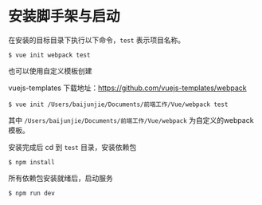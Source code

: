 # 安装脚手架与启动

在安装的目标目录下执行以下命令，`test` 表示项目名称。

```
$ vue init webpack test
```

也可以使用自定义模板创建

vuejs-templates 下载地址：https://github.com/vuejs-templates/webpack

```
$ vue init /Users/baijunjie/Documents/前端工作/Vue/webpack test
```

其中 `/Users/baijunjie/Documents/前端工作/Vue/webpack` 为自定义的webpack模板。

安装完成后 cd 到 `test` 目录，安装依赖包

```
$ npm install
```

所有依赖包安装就绪后，启动服务

```
$ npm run dev
```

